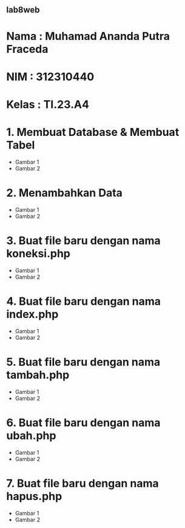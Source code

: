 ## lab8web
# Nama  : Muhamad Ananda Putra Fraceda
# NIM   : 312310440
# Kelas : TI.23.A4

# 1. Membuat Database & Membuat Tabel
- Gambar 1
- Gambar 2
# 2. Menambahkan Data
- Gambar 1
- Gambar 2
# 3. Buat file baru dengan nama koneksi.php
- Gambar 1
- Gambar 2
# 4. Buat file baru dengan nama index.php
- Gambar 1
- Gambar 2
# 5. Buat file baru dengan nama tambah.php
- Gambar 1
- Gambar 2
# 6. Buat file baru dengan nama ubah.php
- Gambar 1
- Gambar 2
# 7. Buat file baru dengan nama hapus.php
- Gambar 1
- Gambar 2
